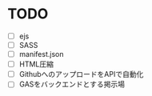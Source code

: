 # TODO

- [ ] ejs
- [ ] SASS
- [ ] manifest.json
- [ ] HTML圧縮
- [ ] GithubへのアップロードをAPIで自動化
- [ ] GASをバックエンドとする掲示場
